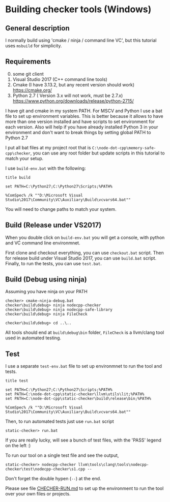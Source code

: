 

Building checker tools (Windows)
=================================

General description
-------------------
I normally build using 'cmake / ninja / command line VC', but this tutorial uses `msbuild` for simplicity.

Requirements
------------

0. some git client
1. Visual Studio 2017 (C++ command line tools)
2. Cmake (I have 3.13.2, but any recent version should work) https://cmake.org/
3. Python 2.7 ( Version 3.x will not work, must be 2.7.x) https://www.python.org/downloads/release/python-2715/

I have git and cmake in my system PATH. For MSCV and Python I use a bat file to set up environment variables. This is better because it allows to have more than one version installed and have scripts to set environment for each version. Also will help if you have already installed Python 3 in your environment and don't want to break things by setting global PATH to Python 2.7


I put all bat files at my project root that is `C:\node-dot-cpp\memory-safe-cpp\checker`, you can use any root folder but update scripts in this tutorial to match your setup.

I use `build-env.bat` with the following:

	title build

	set PATH=C:\Python27;C:\Python27\Scripts;%PATH%

	%ComSpec% /k ""D:\Microsoft Visual Studio\2017\Community\VC\Auxiliary\Build\vcvars64.bat""


You will need to change paths to match your system.


Build (Release under VS2017)
----------------------------

When you double click on `build-env.bat` you will get a console, with python and VC command line environmnet.

First clone and checkout everything, you can use `checkout.bat` script.
Then for release build under Visual Studio 2017, you can use `build.bat` script.
Finally, to run the tests, you can use `test.bat`.


Build (Debug using ninja)
-------------------------

Assuming you have ninja on your PATH

	checker> cmake-ninja-debug.bat
	checker\build\debug> ninja nodecpp-checker
	checker\build\debug> ninja nodecpp-safe-library
	checker\build\debug> ninja FileCheck

	checker\build\debug> cd ..\..

All tools should end at `build\debug\bin` folder, `FileCheck` is a llvm/clang tool used in automated testing.

Test
----

I use a separate `test-env.bat` file to set up environmnet to run the tool and tests.

	title test

	set PATH=C:\Python27;C:\Python27\Scripts;%PATH%
	set PATH=C:\node-dot-cpp\static-checker\llvm\utils\lit;%PATH%
	set PATH=C:\node-dot-cpp\static-checker\build\release\bin;%PATH%

	%ComSpec% /k ""D:\Microsoft Visual Studio\2017\Community\VC\Auxiliary\Build\vcvars64.bat""


Then, to run automated tests just use `run.bat` script

	static-checker> run.bat

If you are really lucky, will see a bunch of test files, with the 'PASS' legend on the left :)

To run our tool on a single test file and see the output,

	static-checker> nodecpp-checker llvm\tools\clang\tools\nodecpp-checker\test\nodecpp-checker\s1.cpp --
	
Don't forget the double hypen (`--`) at the end.


Please see file [CHECHER-RUN.md](CHECHER-RUN.md) to set up the environment to run the tool over your own files or projects.

